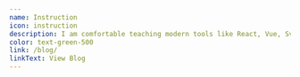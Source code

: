 ```yaml
---
name: Instruction
icon: instruction
description: I am comfortable teaching modern tools like React, Vue, Svelte, and much more.
color: text-green-500
link: /blog/
linkText: View Blog
---
```

